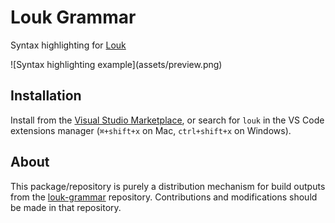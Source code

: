 # Louk Grammar
Syntax highlighting for [Louk](https://www.louk-lang.org)

<div style="width:400px;">
![Syntax highlighting example](assets/preview.png)
</div>

## Installation
Install from the [Visual Studio Marketplace](https://marketplace.visualstudio.com/items?itemName=louk-lang.louk), or search for `louk` in the VS Code extensions manager (`⌘+shift+x` on Mac, `ctrl+shift+x` on Windows).

## About
This package/repository is purely a distribution mechanism for build outputs from the [louk-grammar](https://github.com/agorischek/louk-grammar) repository. Contributions and modifications should be made in that repository.

